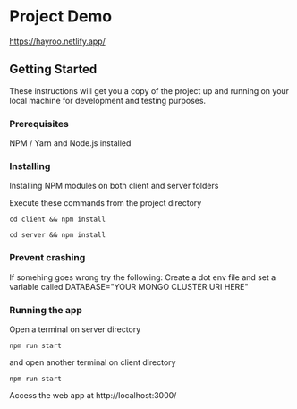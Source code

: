 # Project Demo
https://hayroo.netlify.app/

## Getting Started

These instructions will get you a copy of the project up and running on your local machine for development and testing purposes.

### Prerequisites

NPM / Yarn and Node.js installed

### Installing

Installing NPM modules on both client and server folders

Execute these commands from the project directory

```
cd client && npm install
```

```
cd server && npm install
```

### Prevent crashing

If somehing goes wrong try the following:
Create a dot env file and set a variable called DATABASE="YOUR MONGO CLUSTER URI HERE"

### Running the app

Open a terminal on server directory

```
npm run start
```

and open another terminal on client directory
```
npm run start
```

Access the web app at http://localhost:3000/

